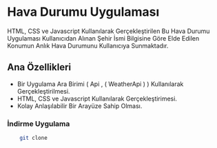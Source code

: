 # Hava Durumu Uygulaması
HTML, CSS ve Javascript Kullanılarak Gerçekleştirilen Bu Hava Durumu Uygulaması Kullanıcıdan Alınan Şehir İsmi Bilgisine Göre Elde Edilen Konumun Anlık Hava Durumunu Kullanıcıya Sunmaktadır.

## Ana Özellikleri
- Bir Uygulama Ara Birimi ( Api , ( WeatherApi ) ) Kullanılarak  Gerçekleştirilmesi.
- HTML, CSS ve Javascript Kullanılarak Gerçekleştirimesi.
- Kolay Anlaşılabilir Bir Arayüze Sahip Olması.

### İndirme Uygulama
``` bash
    git clone 
```